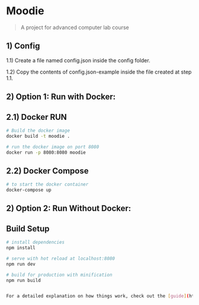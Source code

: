 # Moodie

> A project for advanced computer lab course
## 1) Config
 1.1) Create a file named config.json inside the config folder.
 
 1.2) Copy the contents of config.json-example inside the file created at step 1.1.

## 2) Option 1: Run with Docker:

## 2.1) Docker RUN

``` bash
# Build the docker image
docker build -t moodie .

# run the docker image on port 8080
docker run -p 8080:8080 moodie
```

## 2.2) Docker Compose

```bash
# to start the docker container
docker-compose up
```
## 2) Option 2: Run Without Docker:

## Build Setup

``` bash
# install dependencies
npm install

# serve with hot reload at localhost:8080
npm run dev

# build for production with minification
npm run build


For a detailed explanation on how things work, check out the [guide](http://vuejs-templates.github.io/webpack/) and [docs for vue-loader](http://vuejs.github.io/vue-loader).
